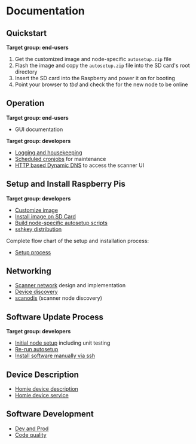 # Documentation

## Quickstart

**Target group: end-users**

1. Get the customized image and node-specific `autosetup.zip` file 
1. Flash the image and copy the `autosetup.zip` file into the SD card's root directory
1. Insert the SD card into the Raspberry and power it on for booting
1. Point your browser to *tbd* and check the for the new node to be online

## Operation 

**Target group: end-users**

* GUI documentation 

**Target group: developers**

* [Logging and housekeeping](logging_housekeeping.md)
* [Scheduled cronjobs](cronjobs.md) for maintenance
* [HTTP based Dynamic DNS](dyndns.md) to access the scanner UI

## Setup and Install Raspberry Pis

**Target group: developers**

* [Customize image](custom_image.md)
* [Install image on SD Card](install_raspi.md)
* [Build node-specific autosetup scripts](autosetup_scripts.md)
* [sshkey distribution](sshkeys.md)

Complete flow chart of the setup and installation process:

* [Setup process](raspi_setup_process.md)

## Networking

* [Scanner network](network.md) design and implementation
* [Device discovery](reverse_discovery.md)
* [scanodis](scanodis.md) (scanner node discovery)

## Software Update Process

**Target group: developers**

* [Initial node setup](autosetup.md) including unit testing
* [Re-run autosetup](autosetup_rerun.md)
* [Install software manually via ssh](manual_sw_install.md)

## Device Description

* [Homie device description](homie_devices.md)
* [Homie device service](homie_device_service.md)


## Software Development

* [Dev and Prod](dev_prod.md)
* [Code quality](codequality.md)
